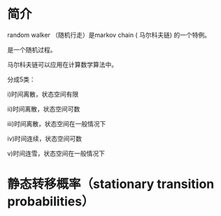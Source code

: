 # 简介

random walker （随机行走）是markov chain ( 马尔科夫链) 的一个特例。

是一个随机过程。

马尔科夫链可以应用在计算数学算法中。

分成5类：

i)时间离散，状态空间有限

ii)时间离散，状态空间可数

iii)时间离散，状态空间在一般情况下

iv)时间连续，状态空间可数

v)时间连雪，状态空间在一般情况下



# 静态转移概率（stationary transition probabilities）


